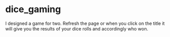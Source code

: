 # dice_gaming
I designed a game for two. Refresh the page or when you click on the title it will give you the results of your dice rolls and accordingly who won.
